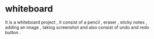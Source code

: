 # whiteboard
It is a whiteboard project , it consist of a pencil , eraser , sticky notes , adding an image , taking screenshot and also consist of undo and redo button .
